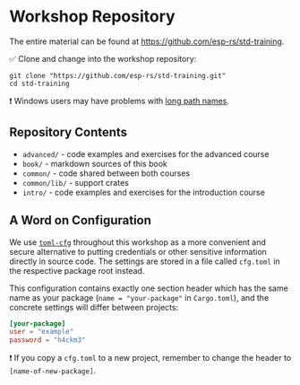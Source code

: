 # Workshop Repository

The entire material can be found at <https://github.com/esp-rs/std-training>.

✅ Clone and change into the workshop repository:

```console
git clone "https://github.com/esp-rs/std-training.git"
cd std-training
```

❗ Windows users may have problems with [long path names][windows-long-path].

[windows-long-path]: https://docs.esp-rs.org/book/troubleshooting/index.html#long-path-names

## Repository Contents

- `advanced/` - code examples and exercises for the advanced course
- `book/` - markdown sources of this book
- `common/` - code shared between both courses
- `common/lib/` - support crates
- `intro/` - code examples and exercises for the introduction course


## A Word on Configuration

We use [`toml-cfg`](https://github.com/jamesmunns/toml-cfg) throughout this workshop as a more convenient and secure alternative to putting credentials or other sensitive information directly in source code. The settings are stored in a file called `cfg.toml` in the respective package root instead.

This configuration contains exactly one section header which has the same name as your package (`name = "your-package"` in `Cargo.toml`), and the concrete settings will differ between projects:

```toml
[your-package]
user = "example"
password = "h4ckm3"
```

❗ If you copy a `cfg.toml` to a new project, remember to change the header to `[name-of-new-package]`.
